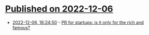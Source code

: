 # [Published on 2022-12-06](index.md)

* [2022-12-06, 16:24:50](https://news.ycombinator.com/item?id=33882590) - [PR for startups: is it only for the rich and famous?](https://anhtho.substack.com/p/pr-for-startups-is-it-only-for-the)
